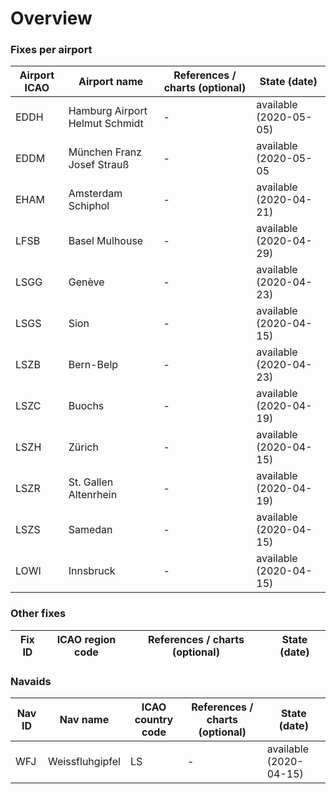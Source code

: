 # Overview

### Fixes per airport
Airport ICAO | Airport name | References / charts (optional) | State (date)
------------ | ------------ | ------------------------------ | ------------
EDDH | Hamburg Airport Helmut Schmidt | - | available (2020-05-05)
EDDM | München Franz Josef Strauß | - | available (2020-05-05
EHAM | Amsterdam Schiphol | - | available (2020-04-21)
LFSB | Basel Mulhouse | - | available (2020-04-29)
LSGG | Genève | - | available (2020-04-23)
LSGS | Sion | - | available (2020-04-15)
LSZB | Bern-Belp | - | available (2020-04-23)
LSZC | Buochs | - | available (2020-04-19)
LSZH | Zürich | - | available (2020-04-15)
LSZR | St. Gallen Altenrhein | - | available (2020-04-19)
LSZS | Samedan | - | available (2020-04-15)
LOWI | Innsbruck | - | available (2020-04-15)


### Other fixes
Fix ID | ICAO region code | References / charts (optional) | State (date)
------ | ---------------- | ------------------------------ | ------------
 


### Navaids
Nav ID | Nav name | ICAO country code | References / charts (optional) | State (date)
------ | -------- | ---------------- | ------------------------------ | -------------
WFJ | Weissfluhgipfel | LS | - | available (2020-04-15)
